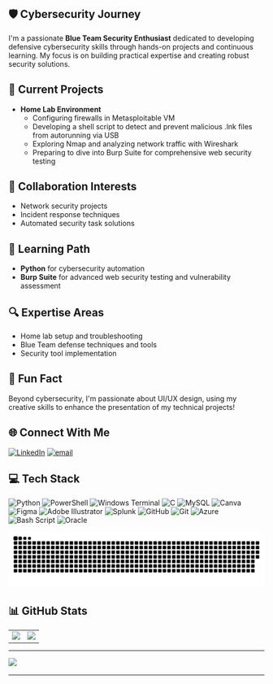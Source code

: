 ## 🛡️ Cybersecurity Journey
I'm a passionate **Blue Team Security Enthusiast** dedicated to developing defensive cybersecurity skills through hands-on projects and continuous learning. My focus is on building practical expertise and creating robust security solutions.

## 🚀 Current Projects
- **Home Lab Environment**
  - Configuring firewalls in Metasploitable VM
  - Developing a shell script to detect and prevent malicious .lnk files from autorunning via USB
  - Exploring Nmap and analyzing network traffic with Wireshark
  - Preparing to dive into Burp Suite for comprehensive web security testing

## 🤝 Collaboration Interests
- Network security projects
- Incident response techniques
- Automated security task solutions

## 🌱 Learning Path
- **Python** for cybersecurity automation
- **Burp Suite** for advanced web security testing and vulnerability assessment

## 🔍 Expertise Areas
- Home lab setup and troubleshooting
- Blue Team defense techniques and tools
- Security tool implementation

## 🎨 Fun Fact
Beyond cybersecurity, I'm passionate about UI/UX design, using my creative skills to enhance the presentation of my technical projects!

## 🌐 Connect With Me
[![LinkedIn](https://img.shields.io/badge/LinkedIn-%230077B5.svg?logo=linkedin&logoColor=white)](www.linkedin.com/in/bhargav-kundu-89b788278) [![email](https://img.shields.io/badge/Email-D14836?logo=gmail&logoColor=white)](mailto:bhargavkundu9862@gmail.com)


## 💻 Tech Stack
![Python](https://img.shields.io/badge/python-3670A0?style=flat&logo=python&logoColor=ffdd54) ![PowerShell](https://img.shields.io/badge/PowerShell-%235391FE.svg?style=flat&logo=powershell&logoColor=white) ![Windows Terminal](https://img.shields.io/badge/Windows%20Terminal-%234D4D4D.svg?style=flat&logo=windows-terminal&logoColor=white) ![C](https://img.shields.io/badge/c-%2300599C.svg?style=flat&logo=c&logoColor=white) ![MySQL](https://img.shields.io/badge/mysql-4479A1.svg?style=flat&logo=mysql&logoColor=white) ![Canva](https://img.shields.io/badge/Canva-%2300C4CC.svg?style=flat&logo=Canva&logoColor=white) ![Figma](https://img.shields.io/badge/figma-%23F24E1E.svg?style=flat&logo=figma&logoColor=white) ![Adobe Illustrator](https://img.shields.io/badge/adobe%20illustrator-%23FF9A00.svg?style=flat&logo=adobe%20illustrator&logoColor=white) ![Splunk](https://img.shields.io/badge/splunk-%23000000.svg?style=flat&logo=splunk&logoColor=white) ![GitHub](https://img.shields.io/badge/github-%23121011.svg?style=flat&logo=github&logoColor=white) ![Git](https://img.shields.io/badge/git-%23F05033.svg?style=flat&logo=git&logoColor=white) ![Azure](https://img.shields.io/badge/azure-%230072C6.svg?style=flat&logo=microsoftazure&logoColor=white) ![Bash Script](https://img.shields.io/badge/bash_script-%23121011.svg?style=flat&logo=gnu-bash&logoColor=white) ![Oracle](https://img.shields.io/badge/Oracle-F80000?style=flat&logo=oracle&logoColor=white)

![snake gif](https://github.com/7Bhargav7/7Bhargav7/blob/output/github-snake-dark.svg)

## 📊 GitHub Stats
<table>
  <tr>
    <td>
      <img src="https://github-readme-stats.vercel.app/api?username=7Bhargav7&theme=dark&hide_border=false&include_all_commits=false&count_private=false" />
    </td>
    <td>
      <img src="https://nirzak-streak-stats.vercel.app/?user=7Bhargav7&theme=dark&hide_border=false" />
    </td>
  </tr>
</table>

</div>

---

![](https://github-readme-stats.vercel.app/api/top-langs/?username=7Bhargav7&theme=dark&hide_border=false&include_all_commits=false&count_private=false&layout=compact)


---

